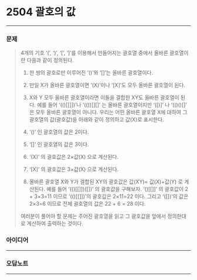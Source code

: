 # 2504 괄호의 값
------------
### 문제

>4개의 기호 ‘(’, ‘)’, ‘[’, ‘]’를 이용해서 만들어지는 괄호열 중에서 올바른 괄호열이란 다음과 같이 정의된다.
>
>   1. 한 쌍의 괄호로만 이루어진 ‘()’와 ‘[]’는 올바른 괄호열이다. 
>   2. 만일 X가 올바른 괄호열이면 ‘(X)’이나 ‘[X]’도 모두 올바른 괄호열이 된다. 
>   3. X와 Y 모두 올바른 괄호열이라면 이들을 결합한 XY도 올바른 괄호열이 된다.
>예를 들어 ‘(()[[]])’나 ‘(())[][]’ 는 올바른 괄호열이지만 ‘([)]’ 나 ‘(()()[]’ 은 모두 올바른 괄호열이 아니다. 우리는 어떤 올바른 괄호열 X에 대하여 그 괄호열의 값(괄호값)을 아래와 같이 정의하고 값(X)로 표시한다. 
>
>   1. ‘()’ 인 괄호열의 값은 2이다.
>   2. ‘[]’ 인 괄호열의 값은 3이다.
>   3. ‘(X)’ 의 괄호값은 2×값(X) 으로 계산된다.
>   4. ‘[X]’ 의 괄호값은 3×값(X) 으로 계산된다.
>   5. 올바른 괄호열 X와 Y가 결합된 XY의 괄호값은 값(XY)= 값(X)+값(Y) 로 계산된다.
>예를 들어 ‘(()[[]])([])’ 의 괄호값을 구해보자. ‘()[[]]’ 의 괄호값이 2 + 3×3=11 이므로 ‘(()[[]])’의 괄호값은 2×11=22 이다. 그리고 ‘([])’의 값은 2×3=6 이므로 전체 괄호열의 값은 22 + 6 = 28 이다.
>
>여러분이 풀어야 할 문제는 주어진 괄호열을 읽고 그 괄호값을 앞에서 정의한대로 계산하여 출력하는 것이다. 

### 아이디어 
----------

### 오답노트
----------
